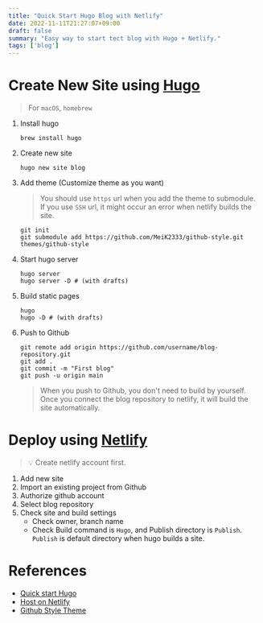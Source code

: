 ```yaml
---
title: "Quick Start Hugo Blog with Netlify"
date: 2022-11-11T21:27:07+09:00
draft: false
summary: "Easy way to start tect blog with Hugo + Netlify."
tags: ['blog']
---
```


# Create New Site using [Hugo](https://gohugo.io)

> For `macOS`, `homebrew`

1. Install hugo
    ```shell
    brew install hugo
    ```

2. Create new site
    ```shell
    hugo new site blog
    ```

3. Add theme (Customize theme as you want)
    > You should use `https` url when you add the theme to submodule.
    > If you use `SSH` url, it might occur an error when netlify builds the site.

    ```shell
    git init
    git submodule add https://github.com/MeiK2333/github-style.git themes/github-style
    ```
    
4. Start hugo server
    ```shell
    hugo server
    hugo server -D # (with drafts)
    ```

5. Build static pages
    ```shell
    hugo
    hugo -D # (with drafts)
    ```

6. Push to Github
    ```shell
    git remote add origin https://github.com/username/blog-repository.git
    git add .
    git commit -m "First blog"
    git push -u origin main
    ```

    > When you push to Github, you don't need to build by yourself.
    > Once you connect the blog repository to netlify, it will build the site automatically.

# Deploy using [Netlify](https://www.netlify.com)

> 💡 Create netlify account first.

1. Add new site
2. Import an existing project from Github
3. Authorize github account
4. Select blog repository
5. Check site and build settings
    - Check owner, branch name
    - Check Build command is `Hugo`, and Publish directory is `Publish`. `Publish` is default directory when hugo builds a site.

# References

- [Quick start Hugo](https://gohugo.io/getting-started/quick-start/)
- [Host on Netlify](https://gohugo.io/hosting-and-deployment/hosting-on-netlify/)
- [Github Style Theme](https://github.com/MeiK2333/github-style)
